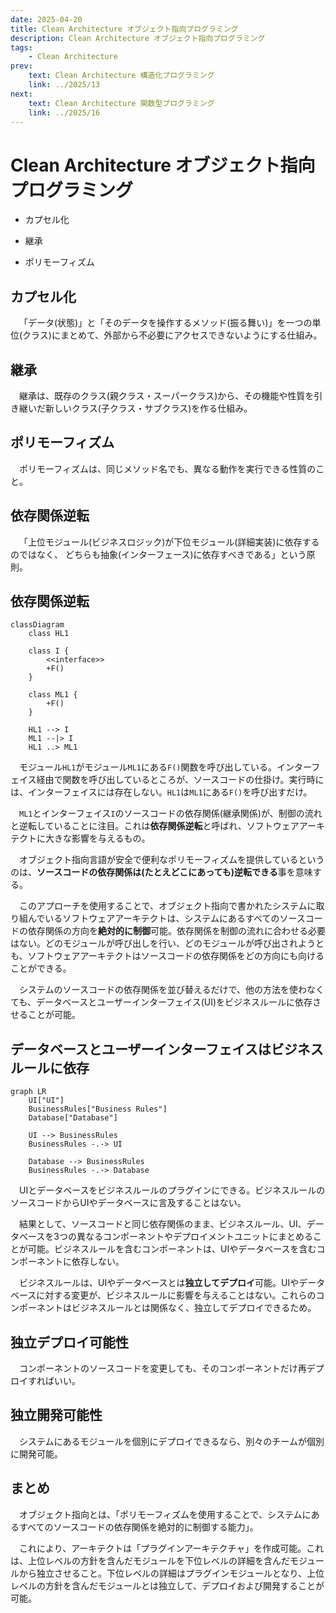 ```yaml
---
date: 2025-04-20
title: Clean Architecture オブジェクト指向プログラミング
description: Clean Architecture オブジェクト指向プログラミング
tags: 
    - Clean Architecture
prev:
    text: Clean Architecture 構造化プログラミング
    link: ../2025/13
next:
    text: Clean Architecture 関数型プログラミング
    link: ../2025/16
---
```


# Clean Architecture オブジェクト指向プログラミング

* カプセル化

* 継承

* ポリモーフィズム

## カプセル化

&emsp;「データ(状態)」と「そのデータを操作するメソッド(振る舞い)」を一つの単位(クラス)にまとめて、外部から不必要にアクセスできないようにする仕組み。

## 継承

&emsp;継承は、既存のクラス(親クラス・スーパークラス)から、その機能や性質を引き継いだ新しいクラス(子クラス・サブクラス)を作る仕組み。

## ポリモーフィズム

&emsp;ポリモーフィズムは、同じメソッド名でも、異なる動作を実行できる性質のこと。

## 依存関係逆転

&emsp;「上位モジュール(ビジネスロジック)が下位モジュール(詳細実装)に依存するのではなく、
どちらも抽象(インターフェース)に依存すべきである」という原則。

## 依存関係逆転

```mermaid
classDiagram
    class HL1

    class I {
        <<interface>>
        +F()
    }

    class ML1 {
        +F()
    }

    HL1 --> I
    ML1 --|> I
    HL1 ..> ML1
```

&emsp;モジュール`HL1`がモジュール`ML1`にある`F()`関数を呼び出している。インターフェイス経由で関数を呼び出しているところが、ソースコードの仕掛け。実行時には、インターフェイスには存在しない。`HL1`は`ML1`にある`F()`を呼び出すだけ。

&emsp;`ML1`とインターフェイス`I`のソースコードの依存関係(継承関係)が、制御の流れと逆転していることに注目。これは**依存関係逆転**と呼ばれ、ソフトウェアアーキテクトに大きな影響を与えるもの。

&emsp;オブジェクト指向言語が安全で便利なポリモーフィズムを提供しているというのは、**ソースコードの依存関係は(たとえどこにあっても)逆転できる**事を意味する。

&emsp;このアプローチを使用することで、オブジェクト指向で書かれたシステムに取り組んでいるソフトウェアアーキテクトは、システムにあるすべてのソースコードの依存関係の方向を**絶対的に制御**可能。依存関係を制御の流れに合わせる必要はない。どのモジュールが呼び出しを行い、どのモジュールが呼び出されようとも、ソフトウェアアーキテクトはソースコードの依存関係をどの方向にも向けることができる。

&emsp;システムのソースコードの依存関係を並び替えるだけで、他の方法を使わなくても、データベースとユーザーインターフェイス(UI)をビジネスルールに依存させることが可能。

## データベースとユーザーインターフェイスはビジネスルールに依存

```mermaid
graph LR
    UI["UI"]
    BusinessRules["Business Rules"]
    Database["Database"]
    
    UI --> BusinessRules
    BusinessRules -.-> UI

    Database --> BusinessRules
    BusinessRules -.-> Database
```

&emsp;UIとデータベースをビジネスルールのプラグインにできる。ビジネスルールのソースコードからUIやデータベースに言及することはない。

&emsp;結果として、ソースコードと同じ依存関係のまま、ビジネスルール、UI、データベースを3つの異なるコンポーネントやデプロイメントユニットにまとめることが可能。ビジネスルールを含むコンポーネントは、UIやデータベースを含むコンポーネントに依存しない。

&emsp;ビジネスルールは、UIやデータベースとは**独立してデプロイ**可能。UIやデータベースに対する変更が、ビジネスルールに影響を与えることはない。これらのコンポーネントはビジネスルールとは関係なく、独立してデプロイできるため。

## 独立デプロイ可能性
&emsp;コンポーネントのソースコードを変更しても、そのコンポーネントだけ再デプロイすればいい。

## 独立開発可能性

&emsp;システムにあるモジュールを個別にデプロイできるなら、別々のチームが個別に開発可能。

## まとめ

&emsp;オブジェクト指向とは、「ポリモーフィズムを使用することで、システムにあるすべてのソースコードの依存関係を絶対的に制御する能力」。

&emsp;これにより、アーキテクトは「プラグインアーキテクチャ」を作成可能。これは、上位レベルの方針を含んだモジュールを下位レベルの詳細を含んだモジュールから独立させること。下位レベルの詳細はプラグインモジュールとなり、上位レベルの方針を含んだモジュールとは独立して、デプロイおよび開発することが可能。